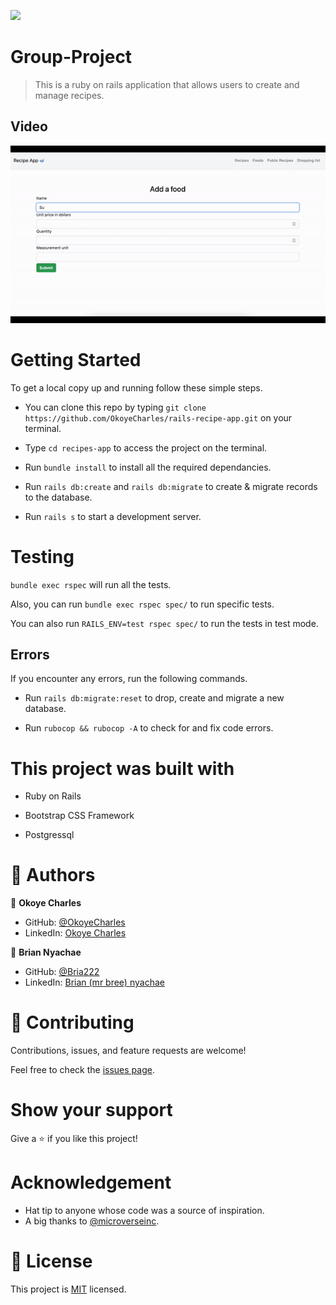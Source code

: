 ![](https://img.shields.io/badge/Microverse-blueviolet)

# Group-Project

> This is a ruby on rails application that allows users to create and manage recipes.

## Video

![P](recipe-app.gif)

# Getting Started

To get a local copy up and running follow these simple steps.

- You can clone this repo by typing `git clone https://github.com/OkoyeCharles/rails-recipe-app.git` on your terminal.

- Type `cd recipes-app` to access the project on the terminal.
  
- Run `bundle install` to install all the required dependancies.

- Run `rails db:create` and `rails db:migrate` to create & migrate records to the database.

- Run `rails s` to start a development server.

# Testing

`bundle exec rspec` will run all the tests.

Also, you can run `bundle exec rspec spec/` to run specific tests.

You can also run `RAILS_ENV=test rspec spec/` to run the tests in test mode.

## Errors

If you encounter any errors, run the following commands.

- Run `rails db:migrate:reset` to drop, create and migrate a new database.

- Run `rubocop && rubocop -A` to check for and fix code errors.

# This project was built with

- Ruby on Rails

- Bootstrap CSS Framework

- Postgressql


# 👤 Authors

👤 **Okoye Charles**

- GitHub: [@OkoyeCharles](https://github.com/OkoyeCharles)
- LinkedIn: [Okoye Charles](https://linkedin.com/in/charles-k-okoye)

👤 **Brian Nyachae**

- GitHub: [@Bria222](https://github.com/Bria222)
- LinkedIn: [Brian (mr bree) nyachae](https://www.linkedin.com/in/brian-nyachae/)

# 🤝 Contributing

Contributions, issues, and feature requests are welcome!

Feel free to check the [issues page](https://github.com/okoyecharles/rails-recipes-app/issues).

# Show your support

Give a ⭐️ if you like this project!

# Acknowledgement

- Hat tip to anyone whose code was a source of inspiration.
- A big thanks to [@microverseinc](https://github.com/microverseinc).

# 📝 License

This project is [MIT](LICENSE) licensed.
